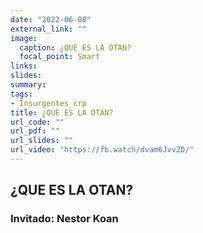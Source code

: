 ```yaml
---
date: "2022-06-08"
external_link: ""
image:
  caption: ¿QUE ES LA OTAN? 
  focal_point: Smart
links:
slides: 
summary: 
tags:
- Insurgentes_crp
title: ¿QUE ES LA OTAN? 
url_code: ""
url_pdf: ""
url_slides: ""
url_video: "https://fb.watch/dvam6JvvZD/"
---
```


## ¿QUE ES LA OTAN? 


### Invitado: Nestor Koan